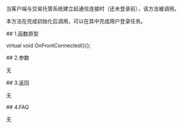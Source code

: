 <p>当客户端与交易托管系统建立起通信连接时（还未登录前），该方法被调用。</p>
<p>本方法在完成初始化后调用，可以在其中完成用户登录任务。</p>
<span class="anchor" id="34d50a9d-8118-4729-a834-df3bec4ead56"></span>
## 1.函数原型
<p>virtual void OnFrontConnected(){};</p>
<span class="anchor" id="81efefdf-aee9-423f-a7ce-a0f9e7198bb5"></span>
## 2.参数
<p>无</p>
<span class="anchor" id="df78f976-b6b5-44fb-a939-20c46a92a37c"></span>
## 3.返回
<p>无</p>
<span class="anchor" id="90661572-eec6-4956-aadf-a0732900810a"></span>
## 4.FAQ
<p>无</p>

